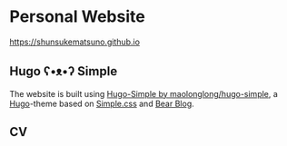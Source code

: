 # Personal Website
https://shunsukematsuno.github.io

## Hugo ʕ•ᴥ•ʔ Simple
The website is built using [Hugo-Simple by maolonglong/hugo-simple](https://github.com/maolonglong/hugo-simple), a [Hugo](https://gohugo.io/)-theme based on [Simple.css](https://simplecss.org/) and [Bear Blog](https://bearblog.dev).

## CV

